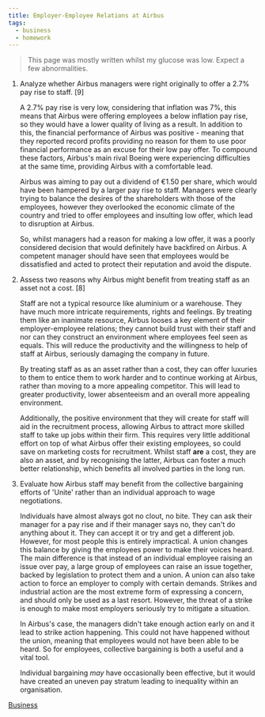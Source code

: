 ```yaml
---
title: Employer-Employee Relations at Airbus
tags:
  - business
  - homework
---
```

> This page was mostly written whilst my glucose was low. Expect a few abnormalities. 

1) Analyze whether Airbus managers were right originally to offer a 2.7% pay rise to staff. [9]
   
   A 2.7% pay rise is very low, considering that inflation was 7%, this means that Airbus were offering employees a below inflation pay rise, so they would have a lower quality of living as a result. In addition to this, the financial performance of Airbus was positive - meaning that they reported record profits providing no reason for them to use poor financial performance as an excuse for their low pay offer. To compound these factors, Airbus's main rival Boeing were experiencing difficulties at the same time, providing Airbus with a comfortable lead. 
   
   Airbus was aiming to pay out a dividend of €1.50 per share, which would have been hampered by a larger pay rise to staff. Managers were clearly trying to balance the desires of the shareholders with those of the employees, however they overlooked the economic climate of the country and tried to offer employees and insulting low offer, which lead to disruption at Airbus. 
   
   So, whilst managers had a reason for making a low offer, it was a poorly considered decision that would definitely have backfired on Airbus. A competent manager should have seen that employees would be dissatisfied and acted to protect their reputation and avoid the dispute.

2) Assess two reasons why Airbus might benefit from treating staff as an asset not a cost. [8]
   
   Staff are not a typical resource like aluminium or a warehouse. They have much more intricate requirements, rights and feelings. By treating them like an inanimate resource, Airbus looses a key element of their employer-employee relations; they cannot build trust with their staff and nor  can they construct an environment where employees feel seen as equals. This will reduce the productivity and the willingness to help of staff at Airbus, seriously damaging the company in future. 
   
   By treating staff as as an asset rather than a cost, they can offer luxuries to them to entice them to work harder and to continue working at Airbus, rather than moving to a more appealing competitor. This will lead to greater productivity, lower absenteeism and an overall more appealing environment. 
   
   Additionally, the positive environment that they will create for staff will aid in the recruitment process, allowing Airbus to attract more skilled staff to take up jobs within their firm. This requires very little additional effort on top of what Airbus offer their existing employees, so could save on marketing costs for recruitment. Whilst staff **are** a cost, they are also an asset, and by recognising the latter, Airbus can foster a much better relationship, which benefits all involved parties in the long run.

3) Evaluate how Airbus staff may benefit from the collective bargaining efforts of 'Unite' rather than an individual approach to wage negotiations.
   
   Individuals have almost always got no clout, no bite. They can ask their manager for a pay rise and if their manager says no, they can't do anything about it. They can accept it or try and get a different job. However, for most people this is entirely impractical. A union changes this balance by giving the employees power to make their voices heard. The main difference is that instead of an individual employee raising an issue over pay, a large group of employees can raise an issue together, backed by legislation to protect them and a union. A union can also take action to force an employer to comply with certain demands. Strikes and industrial action are the most extreme form of expressing a concern, and should only be used as a last resort. However, the threat of a strike is enough to make most employers seriously try to mitigate a situation. 
   
   In Airbus's case, the managers didn't take enough action early on and it lead to strike action happening. This could not have happened without the union, meaning that employees would not have been able to be heard. So for employees, collective bargaining is both a useful and a vital tool. 
   
   Individual bargaining *may* have occasionally been effective, but it would have created an uneven pay stratum leading to inequality within an organisation. 



[Business](/Business)